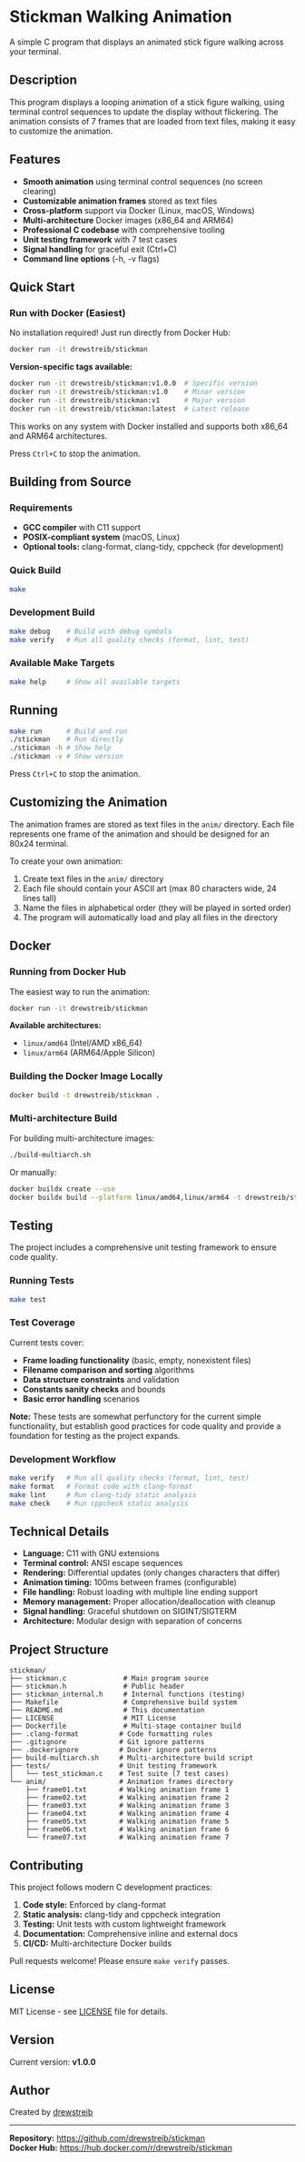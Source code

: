 # Stickman Walking Animation

A simple C program that displays an animated stick figure walking across your terminal.

## Description

This program displays a looping animation of a stick figure walking, using terminal control sequences to update the display without flickering. The animation consists of 7 frames that are loaded from text files, making it easy to customize the animation.

## Features

- **Smooth animation** using terminal control sequences (no screen clearing)
- **Customizable animation frames** stored as text files
- **Cross-platform** support via Docker (Linux, macOS, Windows)
- **Multi-architecture** Docker images (x86_64 and ARM64)
- **Professional C codebase** with comprehensive tooling
- **Unit testing framework** with 7 test cases
- **Signal handling** for graceful exit (Ctrl+C)
- **Command line options** (-h, -v flags)

## Quick Start

### Run with Docker (Easiest)

No installation required! Just run directly from Docker Hub:

```bash
docker run -it drewstreib/stickman
```

**Version-specific tags available:**
```bash
docker run -it drewstreib/stickman:v1.0.0  # Specific version
docker run -it drewstreib/stickman:v1.0    # Minor version
docker run -it drewstreib/stickman:v1      # Major version  
docker run -it drewstreib/stickman:latest  # Latest release
```

This works on any system with Docker installed and supports both x86_64 and ARM64 architectures.

Press `Ctrl+C` to stop the animation.

## Building from Source

### Requirements

- **GCC compiler** with C11 support
- **POSIX-compliant system** (macOS, Linux)
- **Optional tools:** clang-format, clang-tidy, cppcheck (for development)

### Quick Build

```bash
make
```

### Development Build

```bash
make debug    # Build with debug symbols
make verify   # Run all quality checks (format, lint, test)
```

### Available Make Targets

```bash
make help     # Show all available targets
```

## Running

```bash
make run      # Build and run
./stickman    # Run directly
./stickman -h # Show help
./stickman -v # Show version
```

Press `Ctrl+C` to stop the animation.

## Customizing the Animation

The animation frames are stored as text files in the `anim/` directory. Each file represents one frame of the animation and should be designed for an 80x24 terminal.

To create your own animation:
1. Create text files in the `anim/` directory
2. Each file should contain your ASCII art (max 80 characters wide, 24 lines tall)
3. Name the files in alphabetical order (they will be played in sorted order)
4. The program will automatically load and play all files in the directory

## Docker

### Running from Docker Hub

The easiest way to run the animation:

```bash
docker run -it drewstreib/stickman
```

**Available architectures:**
- `linux/amd64` (Intel/AMD x86_64)
- `linux/arm64` (ARM64/Apple Silicon)

### Building the Docker Image Locally

```bash
docker build -t drewstreib/stickman .
```

### Multi-architecture Build

For building multi-architecture images:

```bash
./build-multiarch.sh
```

Or manually:
```bash
docker buildx create --use
docker buildx build --platform linux/amd64,linux/arm64 -t drewstreib/stickman .
```

## Testing

The project includes a comprehensive unit testing framework to ensure code quality.

### Running Tests

```bash
make test
```

### Test Coverage

Current tests cover:
- **Frame loading functionality** (basic, empty, nonexistent files)
- **Filename comparison and sorting** algorithms
- **Data structure constraints** and validation
- **Constants sanity checks** and bounds
- **Basic error handling** scenarios

**Note:** These tests are somewhat perfunctory for the current simple functionality, but establish good practices for code quality and provide a foundation for testing as the project expands.

### Development Workflow

```bash
make verify   # Run all quality checks (format, lint, test)
make format   # Format code with clang-format
make lint     # Run clang-tidy static analysis
make check    # Run cppcheck static analysis
```

## Technical Details

- **Language:** C11 with GNU extensions
- **Terminal control:** ANSI escape sequences
- **Rendering:** Differential updates (only changes characters that differ)
- **Animation timing:** 100ms between frames (configurable)
- **File handling:** Robust loading with multiple line ending support
- **Memory management:** Proper allocation/deallocation with cleanup
- **Signal handling:** Graceful shutdown on SIGINT/SIGTERM
- **Architecture:** Modular design with separation of concerns

## Project Structure

```
stickman/
├── stickman.c              # Main program source
├── stickman.h              # Public header
├── stickman_internal.h     # Internal functions (testing)
├── Makefile                # Comprehensive build system
├── README.md               # This documentation
├── LICENSE                 # MIT License
├── Dockerfile              # Multi-stage container build
├── .clang-format          # Code formatting rules
├── .gitignore             # Git ignore patterns
├── .dockerignore          # Docker ignore patterns
├── build-multiarch.sh     # Multi-architecture build script
├── tests/                 # Unit testing framework
│   └── test_stickman.c    # Test suite (7 test cases)
└── anim/                  # Animation frames directory
    ├── frame01.txt        # Walking animation frame 1
    ├── frame02.txt        # Walking animation frame 2
    ├── frame03.txt        # Walking animation frame 3
    ├── frame04.txt        # Walking animation frame 4
    ├── frame05.txt        # Walking animation frame 5
    ├── frame06.txt        # Walking animation frame 6
    └── frame07.txt        # Walking animation frame 7
```

## Contributing

This project follows modern C development practices:

1. **Code style:** Enforced by clang-format
2. **Static analysis:** clang-tidy and cppcheck integration
3. **Testing:** Unit tests with custom lightweight framework
4. **Documentation:** Comprehensive inline and external docs
5. **CI/CD:** Multi-architecture Docker builds

Pull requests welcome! Please ensure `make verify` passes.

## License

MIT License - see [LICENSE](LICENSE) file for details.

## Version

Current version: **v1.0.0**

## Author

Created by [drewstreib](https://github.com/drewstreib)

---

**Repository:** https://github.com/drewstreib/stickman  
**Docker Hub:** https://hub.docker.com/r/drewstreib/stickman